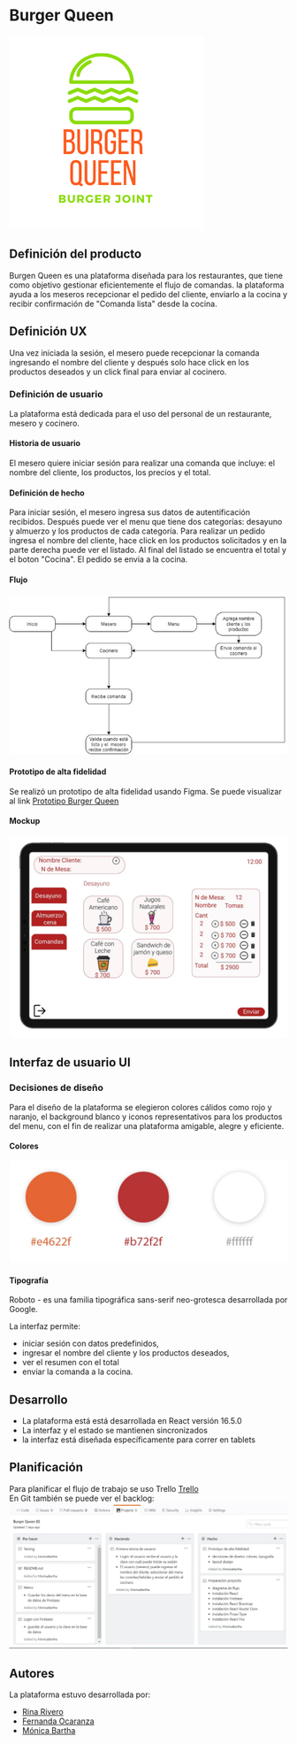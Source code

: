 # Burger Queen
![logo](/src/assets/images/burgerQueen.png) 
## Definición del producto

Burgen Queen es una plataforma diseñada para los restaurantes, que tiene como objetivo gestionar eficientemente el flujo de comandas.
la plataforma ayuda a los meseros recepcionar el pedido del cliente, enviarlo a la cocina y recibir confirmación de "Comanda lista" desde la cocina.
## Definición UX
Una vez iniciada la sesión, el mesero puede recepcionar la comanda ingresando el nombre del cliente y después solo hace click en los productos deseados y un click final para enviar al cocinero.
### Definición de usuario

La plataforma está dedicada para el uso del personal de un restaurante, mesero y cocinero. 

#### Historia de usuario
El mesero quiere iniciar sesión para realizar una comanda que incluye: el nombre del cliente, los productos, los precios y el total.
#### Definición de hecho
Para iniciar sesión, el mesero ingresa sus datos de autentificación recibidos. Después puede ver el menu que tiene dos categorías: desayuno y almuerzo y los productos de cada categoría. Para realizar un pedido ingresa el nombre del cliente, hace click en los productos solicitados y en la parte derecha puede ver el listado. Al final del listado se encuentra el total y el boton "Cocina". El pedido se envia a la cocina.

#### Flujo 
![Mockup Burger Queen](/src/assets/images/Flujo-de-comandas.jpg)

#### Prototipo de alta fidelidad
Se realizó un prototipo de alta fidelidad usando Figma. Se puede visualizar al link [Prototipo Burger Queen](https://www.figma.com/file/P3RQ4l7JpuSVKRJbeyt7iN/Burguer-Queen)
#### Mockup
![Mockup Burger Queen](/src/assets/images/vista-mesero.jpg) 

## Interfaz de usuario UI
### Decisiones de diseño
Para el diseño de la plataforma se elegieron colores cálidos como rojo y naranjo, el background blanco y iconos representativos para los productos del menu, con el fin de realizar una plataforma amigable, alegre y eficiente. 
#### Colores
![Colores](/src/assets/images/colors.jpg) 
#### Tipografía 
Roboto - es una familia tipográfica sans-serif neo-grotesca desarrollada por Google. <br>

La interfaz permite:
- iniciar sesión con datos predefinidos, 
- ingresar el nombre del cliente y los productos deseados,
- ver el resumen con el total 
- enviar la comanda a la cocina. 

## Desarrollo
- La plataforma está está desarrollada en React versión 16.5.0
- La interfaz y el estado se mantienen sincronizados
- la interfaz está diseñada específicamente para correr en tablets

## Planificación 
Para planificar el flujo de trabajo se uso Trello [Trello](https://trello.com/b/clv5tc2U/burger-queen)<br>
En Git también se puede ver el backlog: 
![Backlog](/src/assets/images/backlog.jpg) 
 ## Autores 
 La plataforma estuvo desarrollada por:
 - [Rina Rivero](https://github.com/rinarive)
 - [Fernanda Ocaranza](https://github.com/fer221)
 - [Mónica Bartha](https://github.com/MonicaBartha)


